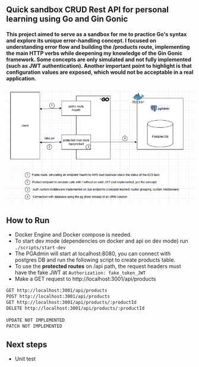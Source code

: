 ## Quick sandbox CRUD Rest API for personal learning using Go and Gin Gonic

#### This project aimed to serve as a sandbox for me to practice Go's syntax and explore its unique error-handling concept. I focused on understanding error flow and building the /products route, implementing the main HTTP verbs while deepening my knowledge of the Gin Gonic framework. Some concepts are only simulated and not fully implemented (such as JWT authentication). Another important point to highlight is that configuration values are exposed, which would not be acceptable in a real application.

![alt text](image-1.png)

## How to Run

 - Docker Engine and Docker compose is needed.
 - To start dev mode (dependencies on docker and api on dev mode) run `./scripts/start-dev`
 - The PGAdmin will start at localhost:8080, you can connect with postgres DB and run the following script to create products table.
 - To use the **protected routes** on /api path, the request headers must have the fake JWT at `Authorization: fake_token_JWT`
 - Make a GET request to http://localhost:3001/api/products

 ```curl
 GET http://localhost:3001/api/products
 POST http://localhost:3001/api/products
 GET http://localhost:3001/api/products/:productId
 DELETE http://localhost:3001/api/products/:productId

 UPDATE NOT IMPLEMENTED
 PATCH NOT IMPLEMENTED
 ```

 ## Next steps
 - Unit test